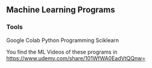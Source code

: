 ## Machine Learning Programs

### Tools
Google Colab
Python Programming
Sciklearn

You find the ML Videos of these programs in https://www.udemy.com/share/101WfWA0EadVtQQnw=
